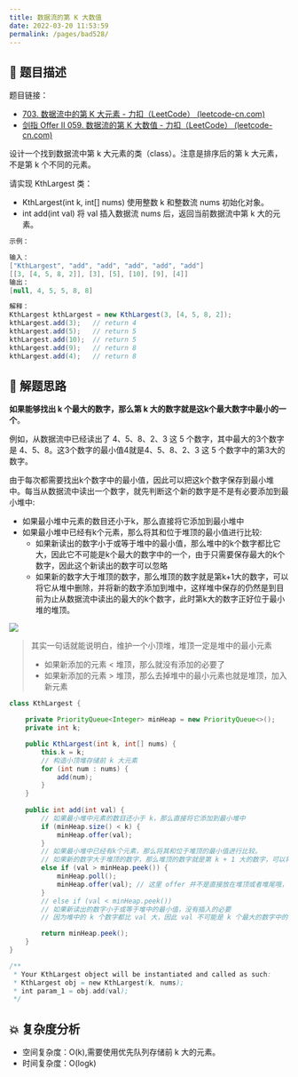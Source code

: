 ```yaml
---
title: 数据流的第 K 大数值
date: 2022-03-20 11:53:59
permalink: /pages/bad528/
---
```


## 📃 题目描述

题目链接：

- [703. 数据流中的第 K 大元素 - 力扣（LeetCode） (leetcode-cn.com)](https://leetcode-cn.com/problems/kth-largest-element-in-a-stream/)
- [剑指 Offer II 059. 数据流的第 K 大数值 - 力扣（LeetCode） (leetcode-cn.com)](https://leetcode-cn.com/problems/jBjn9C/)

设计一个找到数据流中第 k 大元素的类（class）。注意是排序后的第 k 大元素，不是第 k 个不同的元素。

请实现 KthLargest 类：

- KthLargest(int k, int[] nums) 使用整数 k 和整数流 nums 初始化对象。
- int add(int val) 将 val 插入数据流 nums 后，返回当前数据流中第 k 大的元素。

```java
示例：

输入：
["KthLargest", "add", "add", "add", "add", "add"]
[[3, [4, 5, 8, 2]], [3], [5], [10], [9], [4]]
输出：
[null, 4, 5, 5, 8, 8]

解释：
KthLargest kthLargest = new KthLargest(3, [4, 5, 8, 2]);
kthLargest.add(3);   // return 4
kthLargest.add(5);   // return 5
kthLargest.add(10);  // return 5
kthLargest.add(9);   // return 8
kthLargest.add(4);   // return 8
```

## 🔔 解题思路

**如果能够找出 k 个最大的数字，那么第 k 大的数字就是这k个最大数字中最小的一个**。

例如，从数据流中已经读出了 4、5、8、2、3 这 5 个数字，其中最大的3个数字是 4、5、8。这3个数字的最小值4就是4、5、8、2、3 这 5 个数字中的第3大的数字。

由于每次都需要找出k个数字中的最小值，因此可以把这k个数字保存到最小堆中。每当从数据流中读出一个数字，就先判断这个新的数字是不是有必要添加到最小堆中:

- 如果最小堆中元素的数目还小于k，那么直接将它添加到最小堆中
- 如果最小堆中已经有k个元素，那么将其和位于堆顶的最小值进行比较:
  - 如果新读出的数字小于或等于堆中的最小值，那么堆中的k个数字都比它大，因此它不可能是k个最大的数字中的一个，由于只需要保存最大的k个数字，因此这个新读出的数字可以忽略
  - 如果新的数字大于堆顶的数字，那么堆顶的数字就是第k+1大的数字，可以将它从堆中删除，并将新的数字添加到堆中，这样堆中保存的仍然是到目前为止从数据流中读出的最大的k个数字，此时第k大的数字正好位于最小堆的堆顶。

![](https://cs-wiki.oss-cn-shanghai.aliyuncs.com/img/image-20220623114742745.png)

> 其实一句话就能说明白，维护一个小顶堆，堆顶一定是堆中的最小元素
>
> - 如果新添加的元素 < 堆顶，那么就没有添加的必要了
> - 如果新添加的元素 > 堆顶，那么去掉堆中的最小元素也就是堆顶，加入新元素


```java
class KthLargest {

    private PriorityQueue<Integer> minHeap = new PriorityQueue<>();
    private int k;

    public KthLargest(int k, int[] nums) {
        this.k = k;
        // 构造小顶堆存储前 k 大元素
        for (int num : nums) {
            add(num);
        }
    }
    
    public int add(int val) {
        // 如果最小堆中元素的数目还小于 k，那么直接将它添加到最小堆中
        if (minHeap.size() < k) {
            minHeap.offer(val);
        }
        // 如果最小堆中已经有k个元素，那么将其和位于堆顶的最小值进行比较。
        // 如果新的数字大于堆顶的数字，那么堆顶的数字就是第 k + 1 大的数字，可以将它从堆中删除，并将新的数字添加到堆中，这样堆中保存的仍然是到目前为止从数据流中读出的最大的 k 个数字，此时第 k 大的数字正好位于最小堆的堆顶
        else if (val > minHeap.peek()) {
            minHeap.poll();
            minHeap.offer(val); // 这里 offer 并不是直接放在堆顶或者堆尾哦，而是内部会进行调整
        }
        // else if (val < minHeap.peek()) 
        // 如果新读出的数字小于或等于堆中的最小值，没有插入的必要
        // 因为堆中的 k 个数字都比 val 大，因此 val 不可能是 k 个最大的数字中的一个

        return minHeap.peek();
    }
}

/**
 * Your KthLargest object will be instantiated and called as such:
 * KthLargest obj = new KthLargest(k, nums);
 * int param_1 = obj.add(val);
 */
```

## 💥 复杂度分析

- 空间复杂度：O(k),需要使用优先队列存储前 k 大的元素。
- 时间复杂度：O(logk)

